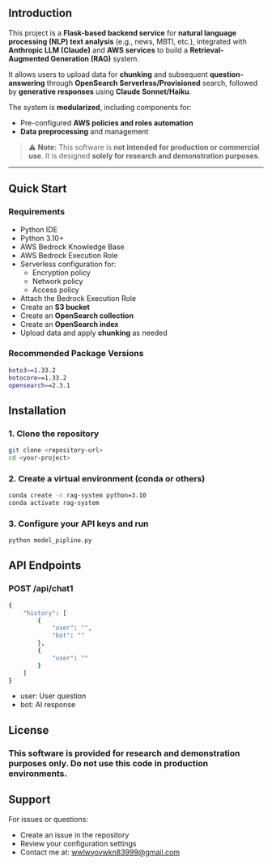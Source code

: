 ## Introduction

This project is a **Flask-based backend service** for **natural language processing (NLP) text analysis** (e.g., news, MBTI, etc.), integrated with **Anthropic LLM (Claude)** and **AWS services** to build a **Retrieval-Augmented Generation (RAG)** system.  

It allows users to upload data for **chunking** and subsequent **question-answering** through **OpenSearch Serverless/Provisioned** search, followed by **generative responses** using **Claude Sonnet/Haiku**.  

The system is **modularized**, including components for:
- Pre-configured **AWS policies and roles automation**  
- **Data preprocessing** and management  

> ⚠️ **Note:** This software is **not intended for production or commercial use**. It is designed **solely for research and demonstration purposes**.

---

## Quick Start

### Requirements
- Python IDE  
- Python 3.10+  
- AWS Bedrock Knowledge Base  
- AWS Bedrock Execution Role  
- Serverless configuration for:
  - Encryption policy  
  - Network policy  
  - Access policy  
- Attach the Bedrock Execution Role  
- Create an **S3 bucket**  
- Create an **OpenSearch collection**  
- Create an **OpenSearch index**  
- Upload data and apply **chunking** as needed  

### Recommended Package Versions
```bash
boto3==1.33.2
botocore==1.33.2
opensearch==2.3.1
```

## Installation

### 1. Clone the repository
```bash
git clone <repository-url>
cd <your-project>
```

### 2. Create a virtual environment (conda or others)
```bash
conda create -n rag-system python=3.10
conda activate rag-system
```

### 3. Configure your API keys and run
```bash
python model_pipline.py
```

## API Endpoints
### POST /api/chat1
```bash
{
    "history": [
        {
            "user": "",
            "bot": ""
        },
        {
            "user": ""
        }
    ]
}
```
- user: User question
- bot: AI response

## License
### This software is provided for research and demonstration purposes only. Do not use this code in production environments.

## Support
For issues or questions:
- Create an issue in the repository
- Review your configuration settings
- Contact me at: wwlwyovwkn83999@gmail.com


